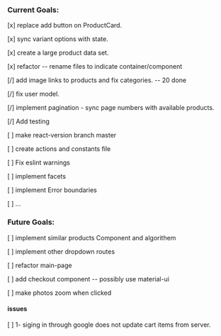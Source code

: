 
### Current Goals:
 [x] replace add button on ProductCard.
 
 [x] sync variant options with state.
 
 [x] create a large product data set.

 [x] refactor -- rename files to indicate container/component

 [/] add image links to products and fix categories. -- 20 done

 [/] fix user model.

 [/] implement pagination - sync page numbers with available products.
 
 [/] Add testing

 [ ] make react-version branch master

 [ ] create actions and constants file

 [ ] Fix eslint warnings
 
 [ ] implement facets

 [ ] implement Error boundaries
 
 
 [ ] ...

### Future Goals:
 [ ] implement similar products Component and algorithem
 
 [ ] implement other dropdown routes
 
 [ ] refactor main-page

 [ ] add checkout component -- possibly use material-ui

 [ ] make photos zoom when clicked

 #### issues

 [ ] 1- siging in through google does not update cart items from server.
 
